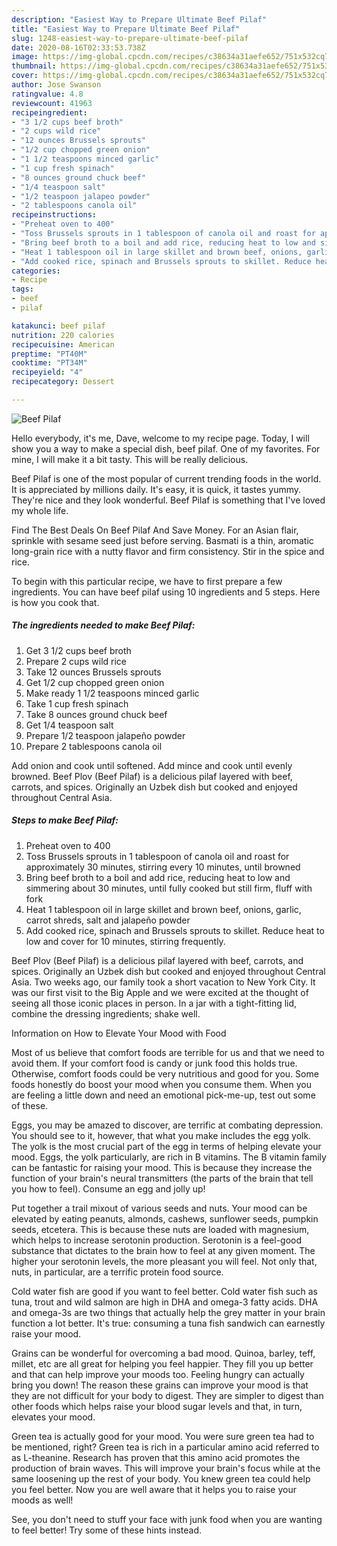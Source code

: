 ```yaml
---
description: "Easiest Way to Prepare Ultimate Beef Pilaf"
title: "Easiest Way to Prepare Ultimate Beef Pilaf"
slug: 1248-easiest-way-to-prepare-ultimate-beef-pilaf
date: 2020-08-16T02:33:53.738Z
image: https://img-global.cpcdn.com/recipes/c38634a31aefe652/751x532cq70/beef-pilaf-recipe-main-photo.jpg
thumbnail: https://img-global.cpcdn.com/recipes/c38634a31aefe652/751x532cq70/beef-pilaf-recipe-main-photo.jpg
cover: https://img-global.cpcdn.com/recipes/c38634a31aefe652/751x532cq70/beef-pilaf-recipe-main-photo.jpg
author: Jose Swanson
ratingvalue: 4.8
reviewcount: 41963
recipeingredient:
- "3 1/2 cups beef broth"
- "2 cups wild rice"
- "12 ounces Brussels sprouts"
- "1/2 cup chopped green onion"
- "1 1/2 teaspoons minced garlic"
- "1 cup fresh spinach"
- "8 ounces ground chuck beef"
- "1/4 teaspoon salt"
- "1/2 teaspoon jalapeo powder"
- "2 tablespoons canola oil"
recipeinstructions:
- "Preheat oven to 400"
- "Toss Brussels sprouts in 1 tablespoon of canola oil and roast for approximately 30 minutes, stirring every 10 minutes, until browned"
- "Bring beef broth to a boil and add rice, reducing heat to low and simmering about 30 minutes, until fully cooked but still firm, fluff with fork"
- "Heat 1 tablespoon oil in large skillet and brown beef, onions, garlic, carrot shreds, salt and jalapeño powder"
- "Add cooked rice, spinach and Brussels sprouts to skillet. Reduce heat to low and cover for 10 minutes, stirring frequently."
categories:
- Recipe
tags:
- beef
- pilaf

katakunci: beef pilaf 
nutrition: 220 calories
recipecuisine: American
preptime: "PT40M"
cooktime: "PT34M"
recipeyield: "4"
recipecategory: Dessert

---
```



![Beef Pilaf](https://img-global.cpcdn.com/recipes/c38634a31aefe652/751x532cq70/beef-pilaf-recipe-main-photo.jpg)

Hello everybody, it's me, Dave, welcome to my recipe page. Today, I will show you a way to make a special dish, beef pilaf. One of my favorites. For mine, I will make it a bit tasty. This will be really delicious.

Beef Pilaf is one of the most popular of current trending foods in the world. It is appreciated by millions daily. It's easy, it is quick, it tastes yummy. They're nice and they look wonderful. Beef Pilaf is something that I've loved my whole life.

Find The Best Deals On Beef Pilaf And Save Money. For an Asian flair, sprinkle with sesame seed just before serving. Basmati is a thin, aromatic long-grain rice with a nutty flavor and firm consistency. Stir in the spice and rice.


To begin with this particular recipe, we have to first prepare a few ingredients. You can have beef pilaf using 10 ingredients and 5 steps. Here is how you cook that.

<!--inarticleads1-->

##### The ingredients needed to make Beef Pilaf:

1. Get 3 1/2 cups beef broth
1. Prepare 2 cups wild rice
1. Take 12 ounces Brussels sprouts
1. Get 1/2 cup chopped green onion
1. Make ready 1 1/2 teaspoons minced garlic
1. Take 1 cup fresh spinach
1. Take 8 ounces ground chuck beef
1. Get 1/4 teaspoon salt
1. Prepare 1/2 teaspoon jalapeño powder
1. Prepare 2 tablespoons canola oil


Add onion and cook until softened. Add mince and cook until evenly browned. Beef Plov (Beef Pilaf) is a delicious pilaf layered with beef, carrots, and spices. Originally an Uzbek dish but cooked and enjoyed throughout Central Asia. 

<!--inarticleads2-->

##### Steps to make Beef Pilaf:

1. Preheat oven to 400
1. Toss Brussels sprouts in 1 tablespoon of canola oil and roast for approximately 30 minutes, stirring every 10 minutes, until browned
1. Bring beef broth to a boil and add rice, reducing heat to low and simmering about 30 minutes, until fully cooked but still firm, fluff with fork
1. Heat 1 tablespoon oil in large skillet and brown beef, onions, garlic, carrot shreds, salt and jalapeño powder
1. Add cooked rice, spinach and Brussels sprouts to skillet. Reduce heat to low and cover for 10 minutes, stirring frequently.


Beef Plov (Beef Pilaf) is a delicious pilaf layered with beef, carrots, and spices. Originally an Uzbek dish but cooked and enjoyed throughout Central Asia. Two weeks ago, our family took a short vacation to New York City. It was our first visit to the Big Apple and we were excited at the thought of seeing all those iconic places in person. In a jar with a tight-fitting lid, combine the dressing ingredients; shake well. 

Information on How to Elevate Your Mood with Food


Most of us believe that comfort foods are terrible for us and that we need to avoid them. If your comfort food is candy or junk food this holds true. Otherwise, comfort foods could be very nutritious and good for you. Some foods honestly do boost your mood when you consume them. When you are feeling a little down and need an emotional pick-me-up, test out some of these.

Eggs, you may be amazed to discover, are terrific at combating depression. You should see to it, however, that what you make includes the egg yolk. The yolk is the most crucial part of the egg in terms of helping elevate your mood. Eggs, the yolk particularly, are rich in B vitamins. The B vitamin family can be fantastic for raising your mood. This is because they increase the function of your brain's neural transmitters (the parts of the brain that tell you how to feel). Consume an egg and jolly up!

Put together a trail mixout of various seeds and nuts. Your mood can be elevated by eating peanuts, almonds, cashews, sunflower seeds, pumpkin seeds, etcetera. This is because these nuts are loaded with magnesium, which helps to increase serotonin production. Serotonin is a feel-good substance that dictates to the brain how to feel at any given moment. The higher your serotonin levels, the more pleasant you will feel. Not only that, nuts, in particular, are a terrific protein food source.

Cold water fish are good if you want to feel better. Cold water fish such as tuna, trout and wild salmon are high in DHA and omega-3 fatty acids. DHA and omega-3s are two things that actually help the grey matter in your brain function a lot better. It's true: consuming a tuna fish sandwich can earnestly raise your mood. 

Grains can be wonderful for overcoming a bad mood. Quinoa, barley, teff, millet, etc are all great for helping you feel happier. They fill you up better and that can help improve your moods too. Feeling hungry can actually bring you down! The reason these grains can improve your mood is that they are not difficult for your body to digest. They are simpler to digest than other foods which helps raise your blood sugar levels and that, in turn, elevates your mood.

Green tea is actually good for your mood. You were sure green tea had to be mentioned, right? Green tea is rich in a particular amino acid referred to as L-theanine. Research has proven that this amino acid promotes the production of brain waves. This will improve your brain's focus while at the same loosening up the rest of your body. You knew green tea could help you feel better. Now you are well aware that it helps you to raise your moods as well!

See, you don't need to stuff your face with junk food when you are wanting to feel better! Try  some  of  these  hints  instead.

